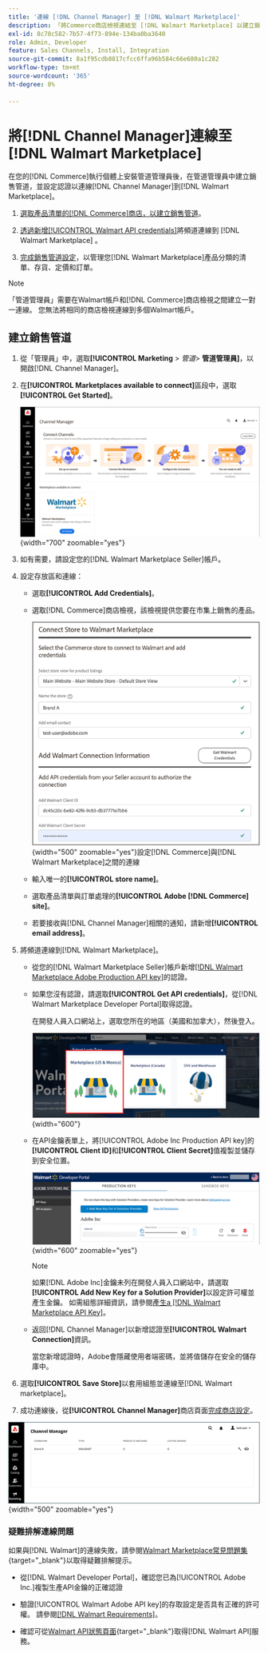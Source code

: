 ```yaml
---
title: '連線 [!DNL Channel Manager] 至 [!DNL Walmart Marketplace]'
description: 「將Commerce商店檢視連結至 [!DNL Walmart Marketplace] 以建立銷售管道，管理Commerce產品清單、存貨、價格以及沃爾瑪市集銷售的訂單。」
exl-id: 8c78c582-7b57-4f73-894e-134ba0ba3640
role: Admin, Developer
feature: Sales Channels, Install, Integration
source-git-commit: 8a1f95cdb8817cfcc6ffa96b584c66e680a1c282
workflow-type: tm+mt
source-wordcount: '365'
ht-degree: 0%

---
```


# 將[!DNL Channel Manager]連線至[!DNL Walmart Marketplace]

在您的[!DNL Commerce]執行個體上安裝管道管理員後，在管道管理員中建立銷售管道，並設定認證以連線[!DNL Channel Manager]到[!DNL Walmart Marketplace]。

1. [選取產品清單的[!DNL Commerce]商店，以建立銷售管道](#create-the-sales-channel)。

1. [透過新增[!UICONTROL Walmart API credentials]](#connect-the-channel-to-walmart-marketplace)將頻道連線到 [!DNL Walmart Marketplace] 。

1. [完成銷售管道設定](#complete-sales-channel-store-setup)，以管理您[!DNL Walmart Marketplace]產品分類的清單、存貨、定價和訂單。

>[!NOTE]
>
>「管道管理員」需要在Walmart帳戶和[!DNL Commerce]商店檢視之間建立一對一連線。 您無法將相同的商店檢視連線到多個Walmart帳戶。

## 建立銷售管道

1. 從「管理員」中，選取&#x200B;**[!UICONTROL Marketing** > _管道&#x200B;_> **管道管理員]**，以開啟[!DNL Channel Manager]。

1. 在&#x200B;**[!UICONTROL Marketplaces available to connect]**&#x200B;區段中，選取&#x200B;**[!UICONTROL Get Started]**。

   ![將新[!DNL Walmart]存放區連線至[!DNL Channel Manager]](assets/channel-manager-home.png){width="700" zoomable="yes"}

1. 如有需要，請設定您的[!DNL Walmart Marketplace Seller]帳戶。

1. 設定存放區和連線：

   - 選取&#x200B;**[!UICONTROL Add Credentials]**。

   - 選取[!DNL Commerce]商店檢視，該檢視提供您要在市集上銷售的產品。

     ![從[!DNL Channel Manager]](assets/configure-commerce-to-marketplace-connection.png){width="500" zoomable="yes"}設定[!DNL Commerce]與[!DNL Walmart Marketplace]之間的連線

   - 輸入唯一的&#x200B;**[!UICONTROL store name]**。

   - 選取產品清單與訂單處理的&#x200B;**[!UICONTROL Adobe [!DNL Commerce] site]**。

   - 若要接收與[!DNL Channel Manager]相關的通知，請新增&#x200B;**[!UICONTROL email address]**。

1. 將頻道連線到[!DNL Walmart Marketplace]。

   - 從您的[!DNL Walmart Marketplace Seller]帳戶新增[[!DNL Walmart Marketplace Adobe Production API key]](walmart-requirements.md#generate-a-walmart-marketplace-production-api-key)的認證。

   - 如果您沒有認證，請選取&#x200B;**[!UICONTROL Get API credentials]**，從[!DNL Walmart Marketplace Developer Portal]取得認證。

     在開發人員入口網站上，選取您所在的地區（美國和加拿大），然後登入。

     ![[!DNL Walmart Marketplace]帳戶登入](assets/walmart-marketplace-login-page.png){width="600"}

   - 在API金鑰表單上，將[!UICONTROL Adobe Inc Production API key]的&#x200B;**[!UICONTROL Client ID]**&#x200B;和&#x200B;**[!UICONTROL Client Secret]**&#x200B;值複製並儲存到安全位置。

     ![[!DNL Walmart Marketplace API key]設定頁面](assets/walmart-api-key-management-form.png){width="600" zoomable="yes"}

     >[!NOTE]
     >
     >如果[!DNL Adobe Inc]金鑰未列在開發人員入口網站中，請選取&#x200B;**[!UICONTROL Add New Key for a Solution Provider]**&#x200B;以設定許可權並產生金鑰。 如需組態詳細資訊，請參閱[產生a [!DNL Walmart Marketplace API Key]](walmart-requirements.md#generate-a-walmart-marketplace-api-key)。

   - 返回[!DNL Channel Manager]以新增認證至&#x200B;**[!UICONTROL Walmart Connection]**&#x200B;資訊。

     當您新增認證時，Adobe會隱藏使用者端密碼，並將值儲存在安全的儲存庫中。

1. 選取&#x200B;**[!UICONTROL Save Store]**&#x200B;以套用組態並連線至[!DNL Walmart marketplace]。

1. 成功連線後，從&#x200B;**[!UICONTROL Channel Manager]**&#x200B;商店頁面[完成商店設定](complete-sales-channel-store-setup.md)。

![安裝第一個存放區](assets/channel-manager-setup-first-store.png){width="500" zoomable="yes"}

### 疑難排解連線問題

如果與[!DNL Walmart]的連線失敗，請參閱[Walmart Marketplace常見問題集](https://developer.walmart.com/faq/us/faq-auth/){target="_blank"}以取得疑難排解提示。

- 從[!DNL Walmart Developer Portal]，確認您已為[!UICONTROL Adobe Inc.]複製生產API金鑰的正確認證

- 驗證[!UICONTROL Walmart Adobe API key]的存取設定是否具有正確的許可權。 請參閱[[!DNL Walmart Requirements]](walmart-requirements.md##generate-a-walmart-marketplace-api-key)。

- 確認可從[Walmart API狀態頁面](https://developer.walmart.com/us/whats-new/new-api-status-information-now-available/){target="_blank"}取得[!DNL Walmart API]服務。
